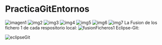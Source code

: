 # PracticaGitEntornos

![imagen1](https://github.com/CaineeE/PracticaGitEntornos/assets/135532325/38f82c12-2ba2-4620-a195-80ee66ac875a)
![img2](https://github.com/CaineeE/PracticaGitEntornos/assets/135532325/a14ed296-253f-47bd-965a-43c67842b1ce)
![img3](https://github.com/CaineeE/PracticaGitEntornos/assets/135532325/ebb38edf-5a06-4624-89bd-6ae747faef42)
![img4](https://github.com/CaineeE/PracticaGitEntornos/assets/135532325/e33573f0-e392-4cd8-bee1-b42b521337c0)
![img5](https://github.com/CaineeE/PracticaGitEntornos/assets/135532325/f6f6a09e-79cc-436e-a2a3-1f6e89f388cf)
![img6](https://github.com/CaineeE/PracticaGitEntornos/assets/135532325/04212520-57aa-4b07-b3ef-4b585eb73de8)
![img7](https://github.com/CaineeE/PracticaGitEntornos/assets/135532325/f2ebe31e-4768-40b6-a3c4-27019826f092)
La Fusion de los fichero 1 de cada respositorio local:
![fusionFicheros1](https://github.com/CaineeE/PracticaGitEntornos/assets/135532325/10b6c4c2-4f91-464e-a89f-2ff27bb0eb8e)
Eclipse-Git:

![eclipseGit](https://github.com/CaineeE/PracticaGitEntornos/assets/135532325/78287cdc-8027-4636-a5df-5d2ecf2f412e)

